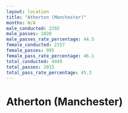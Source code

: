 ```yaml
---
layout: location
title: "Atherton (Manchester)"
months: N/A
male_conducted: 2292
male_passes: 1020
male_passes_rate_percentage: 44.5
female_conducted: 2157
female_passes: 995
female_pass_rate_percentage: 46.1
total_conducted: 4449
total_passes: 2015
total_pass_rate_percentage: 45.3
---
```


# Atherton (Manchester)
